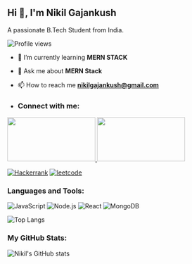 ## Hi 👋, I'm Nikil Gajankush

A passionate B.Tech Student from India.

![Profile views](https://komarev.com/ghpvc/?username=Nikil-20&label=Profile%20views&color=0e75b6&style=flat)

- 🌱 I’m currently learning **MERN STACK**

- 💬 Ask me about **MERN Stack**

- 📫 How to reach me **nikilgajankush@gmail.com**

- ### Connect with me:

<a href="https://in.linkedin.com/in/nikilgajankush">
  <img src="https://img.shields.io/badge/-LinkedIn?style=for-the-badge&logo=linkedin&logoColor=blue&labelColor=white&color=white" width="200" height="100">
</a>
<a href="https://www.instagram.com/nick_______003/">
  <img src="https://img.shields.io/badge/Instagram?style=for-the-badge&logo=Instagram&logoColor=red&labelColor=white&color=white" width="200" height="100">
</a>


[![Hackerrank](https://img.shields.io/badge/Hackerrank-%23E4405F.svg?&style=for-the-badge&logo=Hackerrank&logoColor=white)](https://www.hackerrank.com/profile/nikilgajankush29)
[![leetcode](https://img.shields.io/badge/leetcode-%23E4405F.svg?&style=for-the-badge&logo=Hackerrank&logoColor=white)](https://leetcode.com/u/i4NZct7nxk/)




### Languages and Tools:

![JavaScript](https://img.shields.io/badge/JavaScript-%23323330.svg?style=for-the-badge&logo=javascript&logoColor=%23F7DF1E)
![Node.js](https://img.shields.io/badge/Node.js-%2343853D.svg?style=for-the-badge&logo=node-dot-js&logoColor=white)
![React](https://img.shields.io/badge/React-%2320232a.svg?style=for-the-badge&logo=react&logoColor=%2361DAFB)
![MongoDB](https://img.shields.io/badge/MongoDB-%234ea94b.svg?style=for-the-badge&logo=mongodb&logoColor=white)


![Top Langs](https://github-readme-stats.vercel.app/api/top-langs/?username=Nikil-20&layout=compact&theme=radical)


### My GitHub Stats:

![Nikil's GitHub stats](https://github-readme-stats.vercel.app/api?username=Nikil-20&show_icons=true&theme=radical
)







